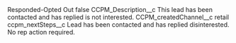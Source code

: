 <?xml version="1.0" encoding="UTF-8"?>
<CustomMetadata xmlns="http://soap.sforce.com/2006/04/metadata" xmlns:xsi="http://www.w3.org/2001/XMLSchema-instance" xmlns:xsd="http://www.w3.org/2001/XMLSchema">
    <label>Responded-Opted Out</label>
    <protected>false</protected>
    <values>
        <field>CCPM_Description__c</field>
        <value xsi:type="xsd:string">This lead has been contacted and has replied is not interested.</value>
    </values>
    <values>
        <field>CCPM_createdChannel__c</field>
        <value xsi:type="xsd:string">retail</value>
    </values>
    <values>
        <field>ccpm_nextSteps__c</field>
        <value xsi:type="xsd:string">Lead has been contacted and has replied disinterested.
No rep action required.</value>
    </values>
</CustomMetadata>
